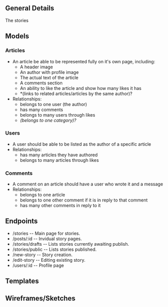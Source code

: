 ## General Details

The stories

## Models

### Articles
  * An article be able to be represented fully on it's own page, including:
    * A header image
    * An author with profile image
    * The actual text of the article
    * A comments section
    * An ability to like the article and show how many likes it has
    * *(links to related articles/articles by the same author)?
  * Relationships:
    * belongs to one user (the author)
    * has many comments
    * belongs to many users through likes
    * *(belongs to one category)?*
    
### Users
  * A user should be able to be listed as the author of a specific article
  * Relationships:
    * has many articles they have authored
    * belongs to many articles through likes
    
 ### Comments
  * A comment on an article should have a user who wrote it and a message
  * Relationships: 
    * belongs to one article
    * belongs to one other comment if it is in reply to that comment
    * has many other comments in reply to it



## Endpoints

* /stories  -- Main page for stories.
* /posts/:id  -- Invidual story pages.
* /stories/drafts  -- Lists stories currently awaiting publish.
* /stories/public  -- Lists stories published.
* /new-story  -- Story creation.
* /edit-story  -- Editing existing story.
* /users/:id  -- Profile page


## Templates


## Wireframes/Sketches
